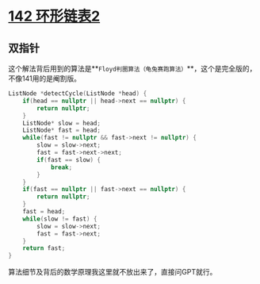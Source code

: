 # [142 环形链表2](https://leetcode.cn/problems/linked-list-cycle-ii/description/)

## 双指针

这个解法背后用到的算法是**`Floyd判圈算法（龟兔赛跑算法）`**，这个是完全版的，不像141用的是阉割版。

```c++
ListNode *detectCycle(ListNode *head) {
    if(head == nullptr || head->next == nullptr) {
        return nullptr;
    }
    ListNode* slow = head;
    ListNode* fast = head;
    while(fast != nullptr && fast->next != nullptr) {
        slow = slow->next;
        fast = fast->next->next;
        if(fast == slow) {
            break;
        }
    }
    if(fast == nullptr || fast->next == nullptr) {
        return nullptr;
    }
    fast = head;
    while(slow != fast) {
        slow = slow->next;
        fast = fast->next;
    }
    return fast;
}
```

算法细节及背后的数学原理我这里就不放出来了，直接问GPT就行。